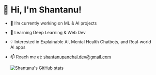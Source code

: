 # 👋 Hi, I'm Shantanu!

- 🔭 I’m currently working on ML & AI projects
- 🌱 Learning Deep Learning & Web Dev
- 💡 Interested in Explainable AI, Mental Health Chatbots, and Real-world AI apps
- 📫 Reach me at: [shantanupanchal.dev@gmail.com](#)


  ![Shantanu's GitHub stats](https://github-readme-stats.vercel.app/api?username=Shantanu&show_icons=true&theme=radical)


